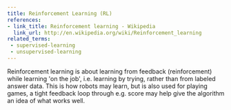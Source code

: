 ```yaml
---
title: Reinforcement Learning (RL)
references:
- link_title: Reinforcement learning - Wikipedia
  link_url: http://en.wikipedia.org/wiki/Reinforcement_learning
related_terms:
 - supervised-learning
 - unsupervised-learning
---
```

Reinforcement learning is about learning from feedback (reinforcement) while learning 'on the job', i.e. learning by trying, rather than from labeled answer data.
This is how robots may learn, but is also used for playing games, a tight feedback loop through e.g. score may help give the algorithm an idea of what works well.
